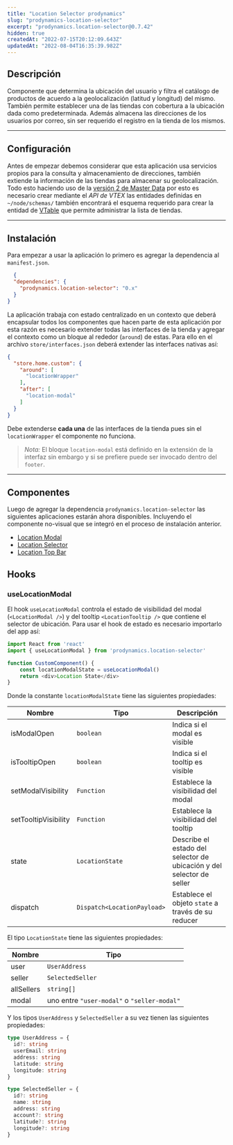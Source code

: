 ```yaml
---
title: "Location Selector prodynamics"
slug: "prodynamics-location-selector"
excerpt: "prodynamics.location-selector@0.7.42"
hidden: true
createdAt: "2022-07-15T20:12:09.643Z"
updatedAt: "2022-08-04T16:35:39.982Z"
---
```

## Descripción

Componente que determina la ubicación del usuario y filtra el catálogo de productos de acuerdo a la geolocalización
(latitud y longitud) del mismo. También permite establecer una de las tiendas con cobertura a la ubicación dada como
predeterminada. Además almacena las direcciones de los usuarios por correo, sin ser requerido el registro en la tienda
de los mismos.

---

## Configuración

Antes de empezar debemos considerar que esta aplicación usa servicios propios para la consulta y almacenamiento de
direcciones, también extiende la información de las tiendas para almacenar su geolocalización. Todo esto haciendo uso de
la [versión 2 de Master Data](https://developers.vtex.com/vtex-rest-api/reference/master-data-api-v2-overview) por esto
es necesario crear mediante el _API de VTEX_ las entidades definidas en `~/node/schemas/` también encontrará el esquema
requerido para crear la entidad de [VTable](https://help.vtex.com/tutorial/vtable--35ygHE0Ohaw46Si2MSEAE4) que permite
administrar la lista de tiendas.

---

## Instalación

Para empezar a usar la aplicación lo primero es agregar la dependencia al `manifest.json`.

```json
  {
  "dependencies": {
    "prodynamics.location-selector": "0.x"
  }
}
```

La aplicación trabaja con estado centralizado en un contexto que deberá encapsular todos los componentes que hacen parte
de esta aplicación por esta razón es necesario extender todas las interfaces de la tienda y agregar el contexto como un
bloque al rededor (`around`) de estas. Para ello en el archivo `store/interfaces.json` deberá extender las interfaces
nativas así:

```json
{
  "store.home.custom": {
    "around": [
      "locationWrapper"
    ],
    "after": [
      "location-modal"
    ]
  }
}
```

Debe extenderse **cada una** de las interfaces de la tienda pues sin el `locationWrapper` el componente no funciona.

> _Nota:_ El bloque `location-modal` está definido en la extensión de la interfaz sin embargo y si se prefiere puede ser
> invocado dentro del `footer`.

---

## Componentes

Luego de agregar la dependencia `prodynamics.location-selector` las siguientes aplicaciones estarán ahora disponibles.
Incluyendo el componente no-visual que se integró en el proceso de instalación anterior.

- [Location Modal](LocationModal.md)
- [Location Selector](LocationSelector.md)
- [Location Top Bar](LocationTopBar.md)

## Hooks

### useLocationModal
El hook `useLocationModal` controla el estado de visibilidad del modal (`<LocationModal />`) y del tooltip
`<LocationTooltip />` que contiene el selector de ubicación. Para usar el hook de estado es necesario importarlo del
app así:

```typescript jsx
import React from 'react'
import { useLocationModal } from 'prodynamics.location-selector'

function CustomComponent() {
    const locationModalState = useLocationModal()
    return <div>Location State</div>
}
```

Donde la constante `locationModalState` tiene las siguientes propiedades:

| Nombre | Tipo | Descripción |
| --- | --- | --- |
| isModalOpen | `boolean` | Indica si el modal es visible |
| isTooltipOpen | `boolean` | Indica si el tooltip es visible |
| setModalVisibility | `Function` | Establece la visibilidad del modal |
| setTooltipVisibility | `Function` | Establece la visibilidad del tooltip |
| state | `LocationState` | Describe el estado del selector de ubicación y del selector de seller |
| dispatch | `Dispatch<LocationPayload>` | Establece el objeto `state` a través de su reducer |

El tipo `LocationState` tiene las siguientes propiedades:

| Nombre | Tipo |
| --- | --- |
| user | `UserAddress` |
| seller | `SelectedSeller` |
| allSellers | `string[]` |
| modal | uno entre `"user-modal"` o `"seller-modal"` |

Y los tipos `UserAddress` y `SelectedSeller` a su vez tienen las siguientes propiedades:

```typescript
type UserAddress = {
  id?: string
  userEmail: string
  address: string
  latitude: string
  longitude: string
}

type SelectedSeller = {
  id?: string
  name: string
  address: string
  account?: string
  latitude?: string
  longitude?: string
}
```